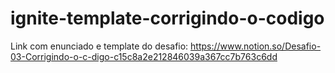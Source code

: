 # ignite-template-corrigindo-o-codigo

Link com enunciado e template do desafio: 
https://www.notion.so/Desafio-03-Corrigindo-o-c-digo-c15c8a2e212846039a367cc7b763c6dd
